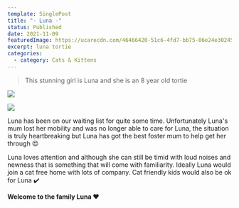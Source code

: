 ```yaml
---
template: SinglePost
title: "- Luna -"
status: Published
date: 2021-11-09
featuredImage: https://ucarecdn.com/46466420-51c6-4fd7-bb75-06e24e30245f/-/crop/598x302/0,225/-/preview/
excerpt: luna tortie
categories:
  - category: Cats & Kittens
---
```

> This stunning girl is Luna and she is an 8 year old tortie

![](https://ucarecdn.com/c450672b-af2a-4e84-9372-5c4da261da8d/)

![](https://ucarecdn.com/83cc3e51-a213-48df-9671-c6027fd37a8b/)


Luna has been on our waiting list for quite some time. Unfortunately Luna's mum lost her mobility and was no longer able to care for Luna, the situation is truly heartbreaking but Luna has got the best foster mum to help get her through 😍

Luna loves attention and although she can still be timid with loud noises and newness that is something that will come with familiarity. 
Ideally Luna would join a cat free home with lots of company. Cat friendly kids would also be ok for Luna ✔️ 


**Welcome to the family Luna ❤️**